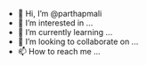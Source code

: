 - 👋 Hi, I’m @parthapmali
- 👀 I’m interested in ...
- 🌱 I’m currently learning ...
- 💞️ I’m looking to collaborate on ...
- 📫 How to reach me ...

<!---
parthapmali/parthapmali is a ✨ special ✨ repository because its `README.md` (this file) appears on your GitHub profile.
You can click the Preview link to take a look at your changes.
--->
